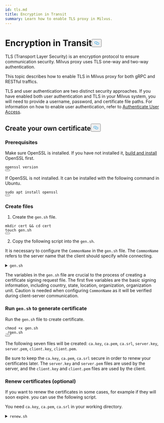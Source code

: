 ```yaml
---
id: tls.md
title: Encryption in Transit
summary: Learn how to enable TLS proxy in Milvus.
---
```

<h1 id="Encryption-in-Transit" class="common-anchor-header">Encryption in Transit<button data-href="#Encryption-in-Transit" class="anchor-icon" translate="no">
      <svg translate="no"
        aria-hidden="true"
        focusable="false"
        height="20"
        version="1.1"
        viewBox="0 0 16 16"
        width="16"
      >
        <path
          fill="#0092E4"
          fill-rule="evenodd"
          d="M4 9h1v1H4c-1.5 0-3-1.69-3-3.5S2.55 3 4 3h4c1.45 0 3 1.69 3 3.5 0 1.41-.91 2.72-2 3.25V8.59c.58-.45 1-1.27 1-2.09C10 5.22 8.98 4 8 4H4c-.98 0-2 1.22-2 2.5S3 9 4 9zm9-3h-1v1h1c1 0 2 1.22 2 2.5S13.98 12 13 12H9c-.98 0-2-1.22-2-2.5 0-.83.42-1.64 1-2.09V6.25c-1.09.53-2 1.84-2 3.25C6 11.31 7.55 13 9 13h4c1.45 0 3-1.69 3-3.5S14.5 6 13 6z"
        ></path>
      </svg>
    </button></h1><p>TLS (Transport Layer Security) is an encryption protocol to ensure communication security. Milvus proxy uses TLS one-way and two-way authentication.</p>
<p>This topic describes how to enable TLS in Milvus proxy for both gRPC and RESTful traffics.</p>
<div class="alert note">
<p>TLS and user authentication are two distinct security approaches. If you have enabled both user authentication and TLS in your Milvus system, you will need to provide a username, password, and certificate file paths. For information on how to enable user authentication, refer to <a href="/docs/authenticate.md">Authenticate User Access</a>.</p>
</div>
<h2 id="Create-your-own-certificate" class="common-anchor-header">Create your own certificate<button data-href="#Create-your-own-certificate" class="anchor-icon" translate="no">
      <svg translate="no"
        aria-hidden="true"
        focusable="false"
        height="20"
        version="1.1"
        viewBox="0 0 16 16"
        width="16"
      >
        <path
          fill="#0092E4"
          fill-rule="evenodd"
          d="M4 9h1v1H4c-1.5 0-3-1.69-3-3.5S2.55 3 4 3h4c1.45 0 3 1.69 3 3.5 0 1.41-.91 2.72-2 3.25V8.59c.58-.45 1-1.27 1-2.09C10 5.22 8.98 4 8 4H4c-.98 0-2 1.22-2 2.5S3 9 4 9zm9-3h-1v1h1c1 0 2 1.22 2 2.5S13.98 12 13 12H9c-.98 0-2-1.22-2-2.5 0-.83.42-1.64 1-2.09V6.25c-1.09.53-2 1.84-2 3.25C6 11.31 7.55 13 9 13h4c1.45 0 3-1.69 3-3.5S14.5 6 13 6z"
        ></path>
      </svg>
    </button></h2><h3 id="Prerequisites" class="common-anchor-header">Prerequisites</h3><p>Make sure OpenSSL is installed. If you have not installed it, <a href="https://github.com/openssl/openssl/blob/master/INSTALL.md">build and install</a> OpenSSL first.</p>
<pre><code translate="no" class="language-shell">openssl version
<button class="copy-code-btn"></button></code></pre>
<p>If OpenSSL is not installed. It can be installed with the following command in Ubuntu.</p>
<pre><code translate="no" class="language-shell"><span class="hljs-built_in">sudo</span> apt install openssl
<button class="copy-code-btn"></button></code></pre>
<h3 id="Create-files" class="common-anchor-header">Create files</h3><ol>
<li>Create the <code translate="no">gen.sh</code> file.</li>
</ol>
<pre><code translate="no"><span class="hljs-built_in">mkdir</span> cert &amp;&amp; <span class="hljs-built_in">cd</span> cert
<span class="hljs-built_in">touch</span> gen.sh
<button class="copy-code-btn"></button></code></pre>
<ol start="2">
<li>Copy the following script into the <code translate="no">gen.sh</code>.</li>
</ol>
<p>It is necessary to configure the <code translate="no">CommonName</code> in the <code translate="no">gen.sh</code> file. The <code translate="no">CommonName</code> refers to the server name that the client should specify while connecting.</p>
<p><details><summary><code translate="no">gen.sh</code></summary></p>
<pre><code translate="no" class="language-shell"><span class="hljs-meta">#!/usr/bin/env sh</span>
<span class="hljs-comment"># your variables</span>
Country=<span class="hljs-string">&quot;US&quot;</span>
State=<span class="hljs-string">&quot;CA&quot;</span>
Location=<span class="hljs-string">&quot;Redwood City&quot;</span>
Organization=<span class="hljs-string">&quot;zilliz&quot;</span>
OrganizationUnit=<span class="hljs-string">&quot;devops&quot;</span>
CommonName=<span class="hljs-string">&quot;localhost&quot;</span>
ExpireDays=3650 <span class="hljs-comment"># 10 years</span>

<span class="hljs-comment"># generate private key for ca, server and client</span>
openssl genpkey -quiet -algorithm rsa:2048 -out ca.key
openssl genpkey -quiet -algorithm rsa:2048 -out server.key
openssl genpkey -quiet -algorithm rsa:2048 -out client.key

<span class="hljs-comment"># create a new ca certificate</span>
openssl req -x509 -new -nodes -key ca.key -sha256 -days 36500 -out ca.pem \
  -subj <span class="hljs-string">&quot;/C=<span class="hljs-variable">$Country</span>/ST=<span class="hljs-variable">$State</span>/L=<span class="hljs-variable">$Location</span>/O=<span class="hljs-variable">$Organization</span>/OU=<span class="hljs-variable">$OrganizationUnit</span>/CN=<span class="hljs-variable">$CommonName</span>&quot;</span>

<span class="hljs-comment"># prepare extension config for signing certificates</span>
<span class="hljs-built_in">echo</span> <span class="hljs-string">&#x27;[v3_req]
basicConstraints = CA:FALSE
keyUsage = nonRepudiation, digitalSignature, keyEncipherment
extendedKeyUsage = serverAuth
subjectAltName = @alt_names
[alt_names]
DNS = &#x27;</span><span class="hljs-variable">$CommonName</span> &gt; openssl.cnf

<span class="hljs-comment"># sign server certificate with ca</span>
openssl req -new -key server.key\
  -subj <span class="hljs-string">&quot;/C=<span class="hljs-variable">$Country</span>/ST=<span class="hljs-variable">$State</span>/L=<span class="hljs-variable">$Location</span>/O=<span class="hljs-variable">$Organization</span>/OU=<span class="hljs-variable">$OrganizationUnit</span>/CN=<span class="hljs-variable">$CommonName</span>&quot;</span>\
  | openssl x509 -req -days <span class="hljs-variable">$ExpireDays</span> -out server.pem -CA ca.pem -CAkey ca.key -CAcreateserial \
    -extfile ./openssl.cnf -extensions v3_req

<span class="hljs-comment"># sign client certificate with ca</span>
openssl req -new -key client.key\
  -subj <span class="hljs-string">&quot;/C=<span class="hljs-variable">$Country</span>/ST=<span class="hljs-variable">$State</span>/L=<span class="hljs-variable">$Location</span>/O=<span class="hljs-variable">$Organization</span>/OU=<span class="hljs-variable">$OrganizationUnit</span>/CN=<span class="hljs-variable">$CommonName</span>&quot;</span>\
  | openssl x509 -req -days <span class="hljs-variable">$ExpireDays</span> -out client.pem -CA ca.pem -CAkey ca.key -CAcreateserial \
    -extfile ./openssl.cnf -extensions v3_req

<button class="copy-code-btn"></button></code></pre>
<p></details></p>
<p>The variables in the <code translate="no">gen.sh</code> file are crucial to the process of creating a certificate signing request file. The first five variables are the basic signing information, including country, state, location, organization, organization unit. Caution is needed when configuring <code translate="no">CommonName</code> as it will be verified during client-server communication.</p>
<h3 id="Run-gensh-to-generate-certificate" class="common-anchor-header">Run <code translate="no">gen.sh</code> to generate certificate</h3><p>Run the <code translate="no">gen.sh</code> file to create certificate.</p>
<pre><code translate="no"><span class="hljs-built_in">chmod</span> +x gen.sh
./gen.sh
<button class="copy-code-btn"></button></code></pre>
<p>The following seven files will be created: <code translate="no">ca.key</code>, <code translate="no">ca.pem</code>, <code translate="no">ca.srl</code>, <code translate="no">server.key</code>, <code translate="no">server.pem</code>, <code translate="no">client.key</code>, <code translate="no">client.pem</code>.</p>
<p>Be sure to keep the <code translate="no">ca.key</code>, <code translate="no">ca.pem</code>, <code translate="no">ca.srl</code> secure in order to renew your certificates later. The <code translate="no">server.key</code> and <code translate="no">server.pem</code> files are used by the server, and the <code translate="no">client.key</code> and <code translate="no">client.pem</code> files are used by the client.</p>
<h3 id="Renew-certificates-optional" class="common-anchor-header">Renew certificates (optional)</h3><p>If you want to renew the certificates in some cases, for example if they will soon expire. you can use the following script.</p>
<p>You need <code translate="no">ca.key</code>, <code translate="no">ca.pem</code>, <code translate="no">ca.srl</code> in your working directory.</p>
<p><details><summary><code translate="no">renew.sh</code></summary></p>
<pre><code translate="no" class="language-shell"><span class="hljs-meta">#!/usr/bin/env sh</span>
<span class="hljs-comment"># your variables</span>
Country=<span class="hljs-string">&quot;US&quot;</span>
State=<span class="hljs-string">&quot;CA&quot;</span>
Location=<span class="hljs-string">&quot;Redwood City&quot;</span>
Organization=<span class="hljs-string">&quot;zilliz&quot;</span>
OrganizationUnit=<span class="hljs-string">&quot;devops&quot;</span>
CommonName=<span class="hljs-string">&quot;localhost&quot;</span>
ExpireDays=3650 <span class="hljs-comment"># 10 years</span>

<span class="hljs-comment"># generate private key for ca, server and client</span>
openssl genpkey -quiet -algorithm rsa:2048 -out server.key
openssl genpkey -quiet -algorithm rsa:2048 -out client.key

<span class="hljs-comment"># prepare extension config for signing certificates</span>
<span class="hljs-built_in">echo</span> <span class="hljs-string">&#x27;[v3_req]
basicConstraints = CA:FALSE
keyUsage = nonRepudiation, digitalSignature, keyEncipherment
extendedKeyUsage = serverAuth
subjectAltName = @alt_names
[alt_names]
DNS = &#x27;</span><span class="hljs-variable">$CommonName</span> &gt; openssl.cnf

<span class="hljs-comment"># sign server certificate with ca</span>
openssl req -new -key server.key\
  -subj <span class="hljs-string">&quot;/C=<span class="hljs-variable">$Country</span>/ST=<span class="hljs-variable">$State</span>/L=<span class="hljs-variable">$Location</span>/O=<span class="hljs-variable">$Organization</span>/OU=<span class="hljs-variable">$OrganizationUnit</span>/CN=<span class="hljs-variable">$CommonName</span>&quot;</span>\
  | openssl x509 -req -days <span class="hljs-variable">$ExpireDays</span> -out server.pem -CA ca.pem -CAkey ca.key -CAcreateserial \
    -extfile ./openssl.cnf -extensions v3_req

<span class="hljs-comment"># sign client certificate with ca</span>
openssl req -new -key client.key\
  -subj <span class="hljs-string">&quot;/C=<span class="hljs-variable">$Country</span>/ST=<span class="hljs-variable">$State</span>/L=<span class="hljs-variable">$Location</span>/O=<span class="hljs-variable">$Organization</span>/OU=<span class="hljs-variable">$OrganizationUnit</span>/CN=<span class="hljs-variable">$CommonName</span>&quot;</span>\
  | openssl x509 -req -days <span class="hljs-variable">$ExpireDays</span> -out client.pem -CA ca.pem -CAkey ca.key -CAcreateserial \
    -extfile ./openssl.cnf -extensions v3_req
<button class="copy-code-btn"></button></code></pre>
<p>Run the <code translate="no">renew.sh</code> file to create certificate.</p>
<pre><code translate="no"><span class="hljs-built_in">chmod</span> +x renew.sh
./renew.sh
<button class="copy-code-btn"></button></code></pre>
<h2 id="Set-up-a-Milvus-server-with-TLS" class="common-anchor-header">Set up a Milvus server with TLS<button data-href="#Set-up-a-Milvus-server-with-TLS" class="anchor-icon" translate="no">
      <svg translate="no"
        aria-hidden="true"
        focusable="false"
        height="20"
        version="1.1"
        viewBox="0 0 16 16"
        width="16"
      >
        <path
          fill="#0092E4"
          fill-rule="evenodd"
          d="M4 9h1v1H4c-1.5 0-3-1.69-3-3.5S2.55 3 4 3h4c1.45 0 3 1.69 3 3.5 0 1.41-.91 2.72-2 3.25V8.59c.58-.45 1-1.27 1-2.09C10 5.22 8.98 4 8 4H4c-.98 0-2 1.22-2 2.5S3 9 4 9zm9-3h-1v1h1c1 0 2 1.22 2 2.5S13.98 12 13 12H9c-.98 0-2-1.22-2-2.5 0-.83.42-1.64 1-2.09V6.25c-1.09.53-2 1.84-2 3.25C6 11.31 7.55 13 9 13h4c1.45 0 3-1.69 3-3.5S14.5 6 13 6z"
        ></path>
      </svg>
    </button></h2><p>This section outlines the steps to configure a Milvus server with TLS encryption.</p>
<h3 id="Setup-for-Docker-Compose" class="common-anchor-header">Setup for Docker Compose</h3><h4 id="1-Modify-the-Milvus-server-configuration" class="common-anchor-header">1. Modify the Milvus server configuration</h4><p>To enable external TLS, add the following configurations in the <code translate="no">milvus.yaml</code> file:</p>
<pre><code translate="no" class="language-yaml">proxy:
  http:
    <span class="hljs-comment"># for now milvus do not support config restful on same port with grpc</span>
    <span class="hljs-comment"># so we set to 8080, grpc will still use 19530</span>
    port: <span class="hljs-number">8080</span> 
tls:
  serverPemPath: /milvus/tls/server.pem
  serverKeyPath: /milvus/tls/server.key
  caPemPath: /milvus/tls/ca.pem

common:
  security:
    tlsMode: <span class="hljs-number">1</span>
<button class="copy-code-btn"></button></code></pre>
<p>Parameters:</p>
<ul>
<li><code translate="no">serverPemPath</code>: The path to the server certificate file.</li>
<li><code translate="no">serverKeyPath</code>: The path to the server key file.</li>
<li><code translate="no">caPemPath</code>: The path to the CA certificate file.</li>
<li><code translate="no">tlsMode</code>: The TLS mode for external service. Valid values:
<ul>
<li><code translate="no">1</code>: One-way authentication, where only the server requires a certificate and the client verifies it. This mode requires <code translate="no">server.pem</code> and <code translate="no">server.key</code> from the server side, and <code translate="no">server.pem</code> from the client side.</li>
<li><code translate="no">2</code>: Two-way authentication, where both the server and the client require certificates to establish a secure connection. This mode requires <code translate="no">server.pem</code>, <code translate="no">server.key</code>, and <code translate="no">ca.pem</code> from the server side, and <code translate="no">client.pem</code>, <code translate="no">client.key</code>, and <code translate="no">ca.pem</code> from the client side.</li>
</ul></li>
</ul>
<p>To enable internal TLS, add the following configurations in the <code translate="no">milvus.yaml</code> file:</p>
<pre><code translate="no" class="language-yaml"><span class="hljs-attr">internaltls</span>:
  <span class="hljs-attr">serverPemPath</span>: <span class="hljs-regexp">/milvus/</span>tls/server.<span class="hljs-property">pem</span>
  <span class="hljs-attr">serverKeyPath</span>: <span class="hljs-regexp">/milvus/</span>tls/server.<span class="hljs-property">key</span>
  <span class="hljs-attr">caPemPath</span>: <span class="hljs-regexp">/milvus/</span>tls/ca.<span class="hljs-property">pem</span>

<span class="hljs-attr">common</span>:
  <span class="hljs-attr">security</span>:
    <span class="hljs-attr">internaltlsEnabled</span>: <span class="hljs-literal">true</span> 
<button class="copy-code-btn"></button></code></pre>
<p>Parameters:</p>
<ul>
<li><code translate="no">serverPemPath</code>: The path to the server certificate file.</li>
<li><code translate="no">serverKeyPath</code>: The path to the server key file.</li>
<li><code translate="no">caPemPath</code>: The path to the CA certificate file.</li>
<li><code translate="no">internaltlsEnabled</code>: Whether to enable internal TLS. For now only one-way tls is supported.</li>
</ul>
<h4 id="2-Map-certificate-files-to-the-container" class="common-anchor-header">2. Map certificate files to the container</h4><h5 id="Prepare-certificate-files" class="common-anchor-header">Prepare certificate files</h5><p>Create a new folder named <code translate="no">tls</code> in the same directory as your <code translate="no">docker-compose.yaml</code>. Copy the <code translate="no">server.pem</code>, <code translate="no">server.key</code>, and <code translate="no">ca.pem</code> into the <code translate="no">tls</code> folder. Place them in a directory structure as follows:</p>
<pre><code translate="no">├── docker-compose.yml
├── milvus.yaml
└── tls
     ├── server.pem
     ├── server.key
     └── ca.pem
<button class="copy-code-btn"></button></code></pre>
<h4 id="Update-Docker-Compose-configuration" class="common-anchor-header">Update Docker Compose configuration</h4><p>Edit the <code translate="no">docker-compose.yaml</code> file to map the certificate file paths inside the container as shown below:</p>
<pre><code translate="no" class="language-yaml">  standalone:
    container_name: milvus-standalone
    image: milvusdb/milvus:latest
    <span class="hljs-built_in">command</span>: [<span class="hljs-string">&quot;milvus&quot;</span>, <span class="hljs-string">&quot;run&quot;</span>, <span class="hljs-string">&quot;standalone&quot;</span>]
    security_opt:
    - seccomp:unconfined
    environment:
      ETCD_ENDPOINTS: etcd:2379
      MINIO_ADDRESS: minio:9000
    volumes:
      - <span class="hljs-variable">${DOCKER_VOLUME_DIRECTORY:-.}</span>/volumes/milvus:/var/lib/milvus
      - <span class="hljs-variable">${DOCKER_VOLUME_DIRECTORY:-.}</span>/tls:/milvus/tls
      - <span class="hljs-variable">${DOCKER_VOLUME_DIRECTORY:-.}</span>/milvus.yaml:/milvus/configs/milvus.yaml
<button class="copy-code-btn"></button></code></pre>
<h5 id="Deploy-Milvus-using-Docker-Compose" class="common-anchor-header">Deploy Milvus using Docker Compose</h5><p>Execute the following command to deploy Milvus:</p>
<pre><code translate="no" class="language-bash"><span class="hljs-built_in">sudo</span> docker compose up -d
<button class="copy-code-btn"></button></code></pre>
<h3 id="Setup-for-Milvus-Operator" class="common-anchor-header">Setup for Milvus Operator</h3><p>Put the certificate files in your working directory. The directory structure should look like this:</p>
<pre><code translate="no">├── milvus.yaml (to be created later)
├── server.pem
├── server.key
└── ca.pem
<button class="copy-code-btn"></button></code></pre>
<p>Create a secret with the certificate files:</p>
<pre><code translate="no" class="language-bash">kubectl create secret generic certs --<span class="hljs-keyword">from</span>-file=server.<span class="hljs-property">pem</span> --<span class="hljs-keyword">from</span>-file=server.<span class="hljs-property">key</span> --<span class="hljs-keyword">from</span>-file=ca.<span class="hljs-property">pem</span>
<button class="copy-code-btn"></button></code></pre>
<p>To enable external TLS, add the following configurations in the <code translate="no">milvus.yaml</code> file:</p>
<pre><code translate="no" class="language-yaml">apiVersion: milvus.io/v1beta1
kind: Milvus
metadata:
  name: my-release
spec:
  config:
    proxy:
      http:
        <span class="hljs-comment"># for now not support config restful on same port with grpc</span>
        <span class="hljs-comment"># so we set to 8080, grpc will still use 19530</span>
        port: <span class="hljs-number">8080</span> 
    common:
      security:
        tlsMode: <span class="hljs-number">1</span> <span class="hljs-comment"># tlsMode for external service 1 for one-way TLS, 2 for Mutual TLS, 0 for disable</span>
    tls:
      serverPemPath: /certs/server.pem
      serverKeyPath: /certs/server.key
      caPemPath: /certs/ca.pem
  components:
    <span class="hljs-comment"># mount the certs secret to the milvus container</span>
    volumes:
      - name: certs
        secret:
          secretName: certs
    volumeMounts:
      - name: certs
        mountPath: /certs
        readOnly: true
<button class="copy-code-btn"></button></code></pre>
<p>To enable internal TLS, add the following configurations in the <code translate="no">milvus.yaml</code> file:</p>
<p>Remember to replace the <code translate="no">internaltls.sni</code> field with the CommonName in your certificates.</p>
<pre><code translate="no" class="language-yaml">apiVersion: milvus.io/v1beta1
kind: Milvus
metadata:
  name: my-release
spec:
  config:
    proxy:
      http:
        <span class="hljs-comment"># for now not support config restful on same port with grpc</span>
        <span class="hljs-comment"># so we set to 8080, grpc will still use 19530</span>
        port: <span class="hljs-number">8080</span> 
    common:
      security:
        internaltlsEnabled: true <span class="hljs-comment"># whether to enable internal tls</span>
    <span class="hljs-comment"># Configure tls certificates path for internal service</span>
    internaltls:
      serverPemPath: /certs/server.pem
      serverKeyPath: /certs/server.key
      caPemPath: /certs/ca.pem
      sni: localhost <span class="hljs-comment"># the CommonName in your certificates</span>
  components:
    <span class="hljs-comment"># mount the certs secret to the milvus container</span>
    volumes:
      - name: certs
        secret:
          secretName: certs
    volumeMounts:
      - name: certs
        mountPath: /certs
        readOnly: true
<button class="copy-code-btn"></button></code></pre>
<p>create the Milvus CR:</p>
<pre><code translate="no" class="language-bash">kubectl create -f milvus.yaml
<button class="copy-code-btn"></button></code></pre>
<h3 id="setup-for-Milvus-Helm" class="common-anchor-header">setup for Milvus Helm</h3><p>Put the certificate files in your working directory. The directory structure should look like this:</p>
<pre><code translate="no">├── values.yaml (to be created later)
├── server.pem
├── server.key
└── ca.pem
<button class="copy-code-btn"></button></code></pre>
<p>Create a secret with the certificate files:</p>
<pre><code translate="no" class="language-bash">kubectl create secret generic certs --<span class="hljs-keyword">from</span>-file=server.<span class="hljs-property">pem</span> --<span class="hljs-keyword">from</span>-file=server.<span class="hljs-property">key</span> --<span class="hljs-keyword">from</span>-file=ca.<span class="hljs-property">pem</span>
<button class="copy-code-btn"></button></code></pre>
<p>To enable external TLS, add the following configurations in the <code translate="no">values.yaml</code> file:</p>
<pre><code translate="no" class="language-yaml">extraConfigFiles:
  user.yaml: |+
    proxy:
      http:
        <span class="hljs-comment"># for now not support config restful on same port with grpc</span>
        <span class="hljs-comment"># so we set to 8080, grpc will still use 19530</span>
        port: <span class="hljs-number">8080</span> 
    common:
      security:
        tlsMode: <span class="hljs-number">1</span> <span class="hljs-comment"># tlsMode for external service 1 means set to 2 to enable Mutual TLS</span>
    <span class="hljs-comment"># Configure tls certificates path for external service</span>
    tls:
      serverPemPath: /certs/server.pem
      serverKeyPath: /certs/server.key
      caPemPath: /certs/ca.pem
<span class="hljs-comment"># mount the certs secret to the milvus container</span>
volumes:
  - name: certs
    secret:
      secretName: certs
volumeMounts:
  - name: certs
    mountPath: /certs
    readOnly: true
<button class="copy-code-btn"></button></code></pre>
<p>To enable internal TLS, add the following configurations in the <code translate="no">values.yaml</code> file:</p>
<p>Remember to replace the <code translate="no">internaltls.sni</code> field with the CommonName in your certificates.</p>
<pre><code translate="no" class="language-yaml">extraConfigFiles:
  user.yaml: |+
    common:
      security:
        internaltlsEnabled: <span class="hljs-literal">true</span> <span class="hljs-comment"># whether to enable internal tls</span>
    <span class="hljs-comment"># Configure tls certificates path for internal service</span>
    internaltls:
      serverPemPath: /certs/server.pem
      serverKeyPath: /certs/server.key
      caPemPath: /certs/ca.pem
      sni: localhost
<span class="hljs-comment"># mount the certs secret to the milvus container</span>
volumes:
  - name: certs
    secret:
      secretName: certs
volumeMounts:
  - name: certs
    mountPath: /certs
    readOnly: <span class="hljs-literal">true</span>
<button class="copy-code-btn"></button></code></pre>
<p>Create the milvus release:</p>
<pre><code translate="no" class="language-bash">helm repo add milvus https://zilliztech.github.io/milvus-helm/
helm repo update milvus
helm install my-release milvus/milvus -f values.yaml
<button class="copy-code-btn"></button></code></pre>
<h2 id="Verify-Internal-TLS-enabled" class="common-anchor-header">Verify Internal TLS enabled<button data-href="#Verify-Internal-TLS-enabled" class="anchor-icon" translate="no">
      <svg translate="no"
        aria-hidden="true"
        focusable="false"
        height="20"
        version="1.1"
        viewBox="0 0 16 16"
        width="16"
      >
        <path
          fill="#0092E4"
          fill-rule="evenodd"
          d="M4 9h1v1H4c-1.5 0-3-1.69-3-3.5S2.55 3 4 3h4c1.45 0 3 1.69 3 3.5 0 1.41-.91 2.72-2 3.25V8.59c.58-.45 1-1.27 1-2.09C10 5.22 8.98 4 8 4H4c-.98 0-2 1.22-2 2.5S3 9 4 9zm9-3h-1v1h1c1 0 2 1.22 2 2.5S13.98 12 13 12H9c-.98 0-2-1.22-2-2.5 0-.83.42-1.64 1-2.09V6.25c-1.09.53-2 1.84-2 3.25C6 11.31 7.55 13 9 13h4c1.45 0 3-1.69 3-3.5S14.5 6 13 6z"
        ></path>
      </svg>
    </button></h2><p>It’s difficult to verify internal TLS directly. You can check the Milvus log to see if internal TLS is enabled.</p>
<p>In the Milvus log, you should see the following message if internal TLS is enabled:</p>
<pre><code translate="no">[...<span class="hljs-built_in">date</span> time...] [INFO] [utils/util.go:56] [<span class="hljs-string">&quot;Internal TLS Enabled&quot;</span>] [value=<span class="hljs-literal">true</span>]
<button class="copy-code-btn"></button></code></pre>
<h2 id="Connect-to-the-Milvus-server-with-TLS" class="common-anchor-header">Connect to the Milvus server with TLS<button data-href="#Connect-to-the-Milvus-server-with-TLS" class="anchor-icon" translate="no">
      <svg translate="no"
        aria-hidden="true"
        focusable="false"
        height="20"
        version="1.1"
        viewBox="0 0 16 16"
        width="16"
      >
        <path
          fill="#0092E4"
          fill-rule="evenodd"
          d="M4 9h1v1H4c-1.5 0-3-1.69-3-3.5S2.55 3 4 3h4c1.45 0 3 1.69 3 3.5 0 1.41-.91 2.72-2 3.25V8.59c.58-.45 1-1.27 1-2.09C10 5.22 8.98 4 8 4H4c-.98 0-2 1.22-2 2.5S3 9 4 9zm9-3h-1v1h1c1 0 2 1.22 2 2.5S13.98 12 13 12H9c-.98 0-2-1.22-2-2.5 0-.83.42-1.64 1-2.09V6.25c-1.09.53-2 1.84-2 3.25C6 11.31 7.55 13 9 13h4c1.45 0 3-1.69 3-3.5S14.5 6 13 6z"
        ></path>
      </svg>
    </button></h2><p>For SDK interactions, use the following setups depending on the TLS mode.</p>
<h3 id="One-way-TLS-connection" class="common-anchor-header">One-way TLS connection</h3><p>Provide the path to <code translate="no">server.pem</code> and ensure the <code translate="no">server_name</code> matches the <code translate="no">CommonName</code> configured in the certificate.</p>
<pre><code translate="no" class="language-python"><span class="hljs-keyword">from</span> pymilvus <span class="hljs-keyword">import</span> MilvusClient

client = MilvusClient(
    uri=<span class="hljs-string">&quot;https://localhost:19530&quot;</span>,
    secure=<span class="hljs-literal">True</span>,
    server_pem_path=<span class="hljs-string">&quot;path_to/server.pem&quot;</span>,
    server_name=<span class="hljs-string">&quot;localhost&quot;</span>
)
<button class="copy-code-btn"></button></code></pre>
<h3 id="Two-way-TLS-connection" class="common-anchor-header">Two-way TLS connection</h3><p>Provide paths to <code translate="no">client.pem</code>, <code translate="no">client.key</code>, and <code translate="no">ca.pem</code>, and ensure the <code translate="no">server_name</code> matches the <code translate="no">CommonName</code> configured in the certificate.</p>
<pre><code translate="no" class="language-python"><span class="hljs-keyword">from</span> pymilvus <span class="hljs-keyword">import</span> MilvusClient

client = MilvusClient(
    uri=<span class="hljs-string">&quot;https://localhost:19530&quot;</span>,
    secure=<span class="hljs-literal">True</span>,
    client_pem_path=<span class="hljs-string">&quot;path_to/client.pem&quot;</span>,
    client_key_path=<span class="hljs-string">&quot;path_to/client.key&quot;</span>,
    ca_pem_path=<span class="hljs-string">&quot;path_to/ca.pem&quot;</span>,
    server_name=<span class="hljs-string">&quot;localhost&quot;</span>
)
<button class="copy-code-btn"></button></code></pre>
<p>See <a href="https://github.com/milvus-io/pymilvus/blob/master/examples/example_tls1.py">example_tls1.py</a> and <a href="https://github.com/milvus-io/pymilvus/blob/master/examples/example_tls2.py">example_tls2.py</a> for more information.</p>
<h2 id="Connect-to-the-Milvus-RESTful-server-with-TLS" class="common-anchor-header">Connect to the Milvus RESTful server with TLS<button data-href="#Connect-to-the-Milvus-RESTful-server-with-TLS" class="anchor-icon" translate="no">
      <svg translate="no"
        aria-hidden="true"
        focusable="false"
        height="20"
        version="1.1"
        viewBox="0 0 16 16"
        width="16"
      >
        <path
          fill="#0092E4"
          fill-rule="evenodd"
          d="M4 9h1v1H4c-1.5 0-3-1.69-3-3.5S2.55 3 4 3h4c1.45 0 3 1.69 3 3.5 0 1.41-.91 2.72-2 3.25V8.59c.58-.45 1-1.27 1-2.09C10 5.22 8.98 4 8 4H4c-.98 0-2 1.22-2 2.5S3 9 4 9zm9-3h-1v1h1c1 0 2 1.22 2 2.5S13.98 12 13 12H9c-.98 0-2-1.22-2-2.5 0-.83.42-1.64 1-2.09V6.25c-1.09.53-2 1.84-2 3.25C6 11.31 7.55 13 9 13h4c1.45 0 3-1.69 3-3.5S14.5 6 13 6z"
        ></path>
      </svg>
    </button></h2><p>For RESTful APIs, you can check tls by using the <code translate="no">curl</code> command.</p>
<h3 id="One-way-TLS-connection" class="common-anchor-header">One-way TLS connection</h3><pre><code translate="no" class="language-bash">curl --cacert path_to/ca.pem https://localhost:8080/v2/vectordb/collections/list
<button class="copy-code-btn"></button></code></pre>
<h3 id="Two-way-TLS-connection" class="common-anchor-header">Two-way TLS connection</h3><pre><code translate="no" class="language-bash">curl --cert path_to/client.pem --key path_to/client.key --cacert path_to/ca.pem https://localhost:8080/v2/vectordb/collections/list
<button class="copy-code-btn"></button></code></pre>
